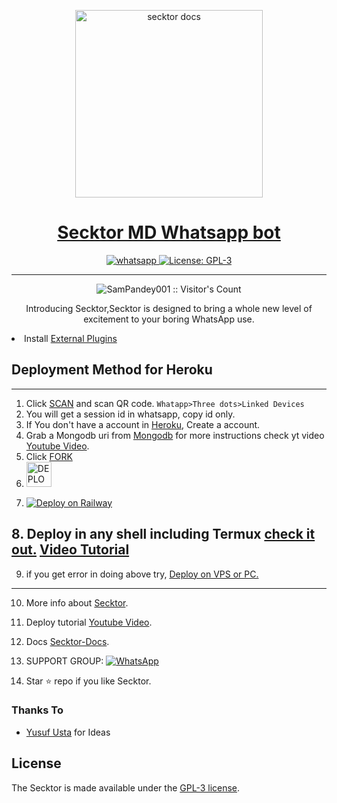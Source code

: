   
<p align="center">  
  <a href="https://citel.vercel.app/">
    <img alt="secktor docs" height="300" src="https://raw.githubusercontent.com/SecktorBot/Brandimages/main/logos/SocialLogo%201.png">
    <h1 align="center">Secktor MD Whatsapp bot</h1>
  </a>
</p>
   
<p align="center">

  <a aria-label="Join our chats" href="https://chat.whatsapp.com/Bl2F9UTVU4CBfZU6eVnrbCl" target="_blank">
    <img alt="whatsapp" src="https://img.shields.io/badge/Join Group-25D366?style=for-the-badge&logo=whatsapp&logoColor=white" />
  </a>
 
  <a aria-label="Secktor is free to use" href="https://github.com/SamPandey001/Secktor-Md/blob/main/LICENCE" target="_blank">
    <img alt="License: GPL-3" src="https://badges.frapsoft.com/os/gpl/gpl.png?v=103)](https://opensource.org/licenses/GPL-3.0/" target="_blank" />
  </a>
</p>


---

<p align="center"><img src="https://profile-counter.glitch.me/{SamPandey001}/count.svg" alt="SamPandey001 :: Visitor's Count" /></p>

  <p align="center"> Introducing Secktor,Secktor is designed to bring a whole new level of excitement to your boring WhatsApp use. </p

- Install [External Plugins](https://github.com/SamPandey001/Secktor-Plugins)
## Deployment Method for Heroku
---
1. Click [SCAN](https://secktorbot.herokuapp.com/session) and scan QR code. `Whatapp>Three dots>Linked Devices`
2. You will get a session id in whatsapp, copy id only.
3. If You don't have a account in [Heroku](https://signup.heroku.com/), Create a account.
4.  Grab a Mongodb uri from [Mongodb](https://signup.mongodb.com) for more instructions check yt video [Youtube Video](https://youtu.be/4u0uv3IiAAc).
5. Click [FORK](https://github.com/SamPandey001/Secktor-MD/fork)
6.  <a href="https://secktorbot.herokuapp.com/deploy">
    <img alt="DEPLOY on Heroku" height="40" src="https://www.herokucdn.com/deploy/button.svg">
  </a>
  
7.  [![Deploy on Railway](https://railway.app/button.svg)](https://railway.app/new/template/hbw5a1?referralCode=okazYt)
  
   ## 8. Deploy in any shell including Termux [check it out.](https://github.com/SamPandey001/Secktor-Deploy#deploy-in-any-shell-including-termux) [Video Tutorial](https://youtu.be/ZgYFPWJdgms)

9. if you get error in doing above try, [Deploy on VPS or PC.](https://github.com/SamPandey001/Secktor-Md/blob/main/deploy-on-vps.md)
---
10. More info about [Secktor](https://secktorbot.herokuapp.com/).
11. Deploy tutorial [Youtube Video](https://www.youtube.com/watch?v=7YWI50BDO5o).
12. Docs [Secktor-Docs](https://citel.vercel.app/).

13. SUPPORT GROUP: <a href="https://chat.whatsapp.com/Bl2F9UTVU4CBfZU6eVnrbCl"><img alt="WhatsApp" src="https://camo.githubusercontent.com/2157131829ac512183ee8f8b6c6f803688a4cc66a2e686602844e80478401a7c/68747470733a2f2f696d672e736869656c64732e696f2f62616467652f4a6f696e2047726f75702d3235443336363f7374796c653d666f722d7468652d6261646765266c6f676f3d7768617473617070266c6f676f436f6c6f723d7768697465"/></a>

14. Star ⭐ repo if you like Secktor.
### Thanks To

- [Yusuf Usta](https://github.com/yusufusta) for Ideas

## License

The Secktor is made available under the [GPL-3 license](https://github.com/SamPandey001/Secktor-Md/blob/main/LICENCE). 
